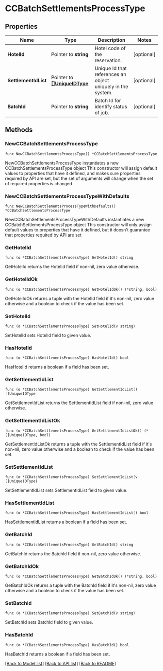 # CCBatchSettlementsProcessType

## Properties

Name | Type | Description | Notes
------------ | ------------- | ------------- | -------------
**HotelId** | Pointer to **string** | Hotel code of the reservation. | [optional] 
**SettlementIdList** | Pointer to [**[]UniqueIDType**](UniqueIDType.md) | Unique Id that references an object uniquely in the system. | [optional] 
**BatchId** | Pointer to **string** | Batch Id for identify status of job. | [optional] 

## Methods

### NewCCBatchSettlementsProcessType

`func NewCCBatchSettlementsProcessType() *CCBatchSettlementsProcessType`

NewCCBatchSettlementsProcessType instantiates a new CCBatchSettlementsProcessType object
This constructor will assign default values to properties that have it defined,
and makes sure properties required by API are set, but the set of arguments
will change when the set of required properties is changed

### NewCCBatchSettlementsProcessTypeWithDefaults

`func NewCCBatchSettlementsProcessTypeWithDefaults() *CCBatchSettlementsProcessType`

NewCCBatchSettlementsProcessTypeWithDefaults instantiates a new CCBatchSettlementsProcessType object
This constructor will only assign default values to properties that have it defined,
but it doesn't guarantee that properties required by API are set

### GetHotelId

`func (o *CCBatchSettlementsProcessType) GetHotelId() string`

GetHotelId returns the HotelId field if non-nil, zero value otherwise.

### GetHotelIdOk

`func (o *CCBatchSettlementsProcessType) GetHotelIdOk() (*string, bool)`

GetHotelIdOk returns a tuple with the HotelId field if it's non-nil, zero value otherwise
and a boolean to check if the value has been set.

### SetHotelId

`func (o *CCBatchSettlementsProcessType) SetHotelId(v string)`

SetHotelId sets HotelId field to given value.

### HasHotelId

`func (o *CCBatchSettlementsProcessType) HasHotelId() bool`

HasHotelId returns a boolean if a field has been set.

### GetSettlementIdList

`func (o *CCBatchSettlementsProcessType) GetSettlementIdList() []UniqueIDType`

GetSettlementIdList returns the SettlementIdList field if non-nil, zero value otherwise.

### GetSettlementIdListOk

`func (o *CCBatchSettlementsProcessType) GetSettlementIdListOk() (*[]UniqueIDType, bool)`

GetSettlementIdListOk returns a tuple with the SettlementIdList field if it's non-nil, zero value otherwise
and a boolean to check if the value has been set.

### SetSettlementIdList

`func (o *CCBatchSettlementsProcessType) SetSettlementIdList(v []UniqueIDType)`

SetSettlementIdList sets SettlementIdList field to given value.

### HasSettlementIdList

`func (o *CCBatchSettlementsProcessType) HasSettlementIdList() bool`

HasSettlementIdList returns a boolean if a field has been set.

### GetBatchId

`func (o *CCBatchSettlementsProcessType) GetBatchId() string`

GetBatchId returns the BatchId field if non-nil, zero value otherwise.

### GetBatchIdOk

`func (o *CCBatchSettlementsProcessType) GetBatchIdOk() (*string, bool)`

GetBatchIdOk returns a tuple with the BatchId field if it's non-nil, zero value otherwise
and a boolean to check if the value has been set.

### SetBatchId

`func (o *CCBatchSettlementsProcessType) SetBatchId(v string)`

SetBatchId sets BatchId field to given value.

### HasBatchId

`func (o *CCBatchSettlementsProcessType) HasBatchId() bool`

HasBatchId returns a boolean if a field has been set.


[[Back to Model list]](../README.md#documentation-for-models) [[Back to API list]](../README.md#documentation-for-api-endpoints) [[Back to README]](../README.md)


